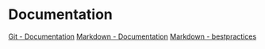 # Documentation
[Git - Documentation](https://git-scm.com/doc)
[Markdown - Documentation](https://guides.github.com/features/mastering-markdown)
[Markdown - bestpractices](https://www.markdownguide.org/basic-syntax/)

